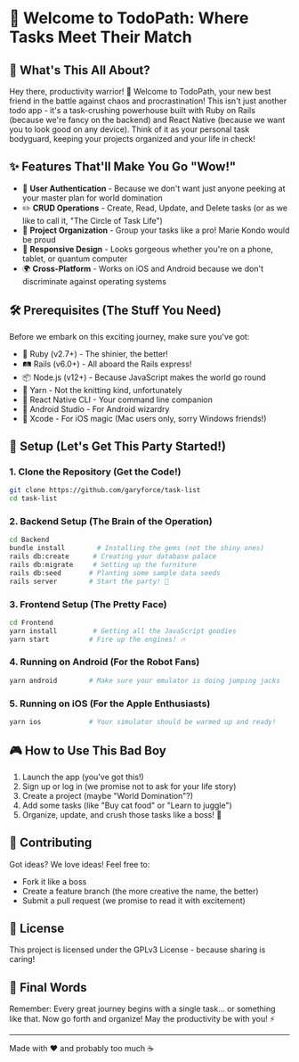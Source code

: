 # 🚀 Welcome to TodoPath: Where Tasks Meet Their Match

## 🌟 What's This All About?

Hey there, productivity warrior! 👋 Welcome to TodoPath, your new best friend in the battle against chaos and procrastination! This isn't just another todo app - it's a task-crushing powerhouse built with Ruby on Rails (because we're fancy on the backend) and React Native (because we want you to look good on any device). Think of it as your personal task bodyguard, keeping your projects organized and your life in check!

## ✨ Features That'll Make You Go "Wow!"

- 🔐 **User Authentication** - Because we don't want just anyone peeking at your master plan for world domination
- ✏️ **CRUD Operations** - Create, Read, Update, and Delete tasks (or as we like to call it, "The Circle of Task Life")
- 📁 **Project Organization** - Group your tasks like a pro! Marie Kondo would be proud
- 📱 **Responsive Design** - Looks gorgeous whether you're on a phone, tablet, or quantum computer
- 🌍 **Cross-Platform** - Works on iOS and Android because we don't discriminate against operating systems

## 🛠️ Prerequisites (The Stuff You Need)

Before we embark on this exciting journey, make sure you've got:

- 💎 Ruby (v2.7+) - The shinier, the better!
- 🛤️ Rails (v6.0+) - All aboard the Rails express!
- 📦 Node.js (v12+) - Because JavaScript makes the world go round
- 🧶 Yarn - Not the knitting kind, unfortunately
- 📱 React Native CLI - Your command line companion
- 🤖 Android Studio - For Android wizardry
- 🍎 Xcode - For iOS magic (Mac users only, sorry Windows friends!)

## 🚀 Setup (Let's Get This Party Started!)

### 1. Clone the Repository (Get the Code!)

```bash
git clone https://github.com/garyforce/task-list
cd task-list
```

### 2. Backend Setup (The Brain of the Operation)

```bash
cd Backend
bundle install        # Installing the gems (not the shiny ones)
rails db:create      # Creating your database palace
rails db:migrate     # Setting up the furniture
rails db:seed       # Planting some sample data seeds
rails server        # Start the party! 🎉
```

### 3. Frontend Setup (The Pretty Face)

```bash
cd Frontend
yarn install         # Getting all the JavaScript goodies
yarn start          # Fire up the engines! 🔥
```

### 4. Running on Android (For the Robot Fans)

```bash
yarn android        # Make sure your emulator is doing jumping jacks
```

### 5. Running on iOS (For the Apple Enthusiasts)

```bash
yarn ios            # Your simulator should be warmed up and ready!
```

## 🎮 How to Use This Bad Boy

1. Launch the app (you've got this!)
2. Sign up or log in (we promise not to ask for your life story)
3. Create a project (maybe "World Domination"?)
4. Add some tasks (like "Buy cat food" or "Learn to juggle")
5. Organize, update, and crush those tasks like a boss! 💪

## 🤝 Contributing

Got ideas? We love ideas! Feel free to:

- Fork it like a boss
- Create a feature branch (the more creative the name, the better)
- Submit a pull request (we promise to read it with excitement)

## 📜 License

This project is licensed under the GPLv3 License - because sharing is caring!

## 🎉 Final Words

Remember: Every great journey begins with a single task... or something like that. Now go forth and organize! May the productivity be with you! ⚡️

---
Made with ❤️ and probably too much ☕️

